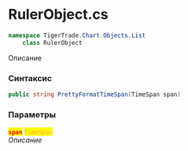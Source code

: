 
# RulerObject.cs
```csharp
namespace TigerTrade.Chart.Objects.List  
    class RulerObject
```

Описание

### Синтаксис
```csharp
public string PrettyFormatTimeSpan(TimeSpan span)
```

### Параметры  
<mark style="color:red;">**`span`**</mark> <mark style="color: rgb(255, 166, 87);">`TimeSpan`</mark>  
 *Описание*  
  

                    
                    